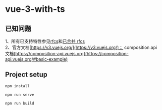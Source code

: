 # vue-3-with-ts

## 已知问题

1、所有已支持特性参见[rfcs](https://github.com/vuejs/rfcs/tree/master/actzive-rfcs)和[已合并 rfcs](https://github.com/vuejs/rfcs/pulls?q=is%3Apr+is%3Amerged+label%3A3.x)<br />
2、官方文档[https://v3.vuejs.org/](https://v3.vuejs.org/)；
composition api 文档[https://composition-api.vuejs.org](https://composition-api.vuejs.org/#basic-example)<br />

## Project setup

```
npm install

npm run serve

npm run build
```
